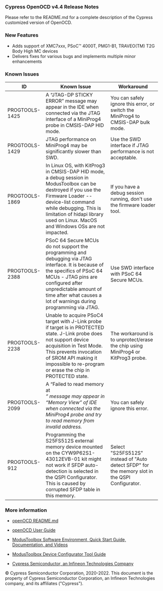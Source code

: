 ### Cypress OpenOCD v4.4 Release Notes

Please refer to the README.md for a complete description of the Cypress customized version of OpenOCD.

### New Features

- Adds support of XMC7xxx, PSoC™ 4000T, PMG1-B1, TRAVEO(TM) T2G Body High MC devices
- Delivers fixes for various bugs and implements multiple minor enhancements 

### Known Issues

| ID                                | Known Issue                       | Workaround                          |
|-----------------------------------|-----------------------------------|-----------------------------------|
| PROGTOOLS-1425 | A “JTAG-DP STICKY ERROR” message may appear in the IDE when connected via the JTAG interface of a MiniProg4 probe in CMSIS-DAP HID mode.  |  You can safely ignore this error, or switch the MiniProg4 to CMSIS-DAP bulk mode. |
| PROGTOOLS-1429 | JTAG performance on MiniProg4 may be significantly slower than SWD.  |  Use the SWD interface if JTAG performance is not acceptable. |
| PROGTOOLS-1869 | In Linux OS, with KitProg3 in CMSIS-DAP HID mode, a debug session in ModusToolbox can be destroyed if you use the Firmware Loader --device-list command while debugging. This is limitation of hidapi library used on Linux. MacOS and Windows OSs are not impacted. | If you have a debug session running, don't use the firmware loader tool.  |
| PROGTOOLS-2388 | PSoC 64 Secure MCUs do not support the programming and debugging via JTAG interface.  It is because of the specifics of PSoC 64 MCUs - JTAG pins are configured after unpredictable amount of time after what causes a lot of warnings during programming via JTAG. | Use SWD interface with PSoC 64 Secure MCUs.  |
| PROGTOOLS-2238 | Unable to acquire PSoC4 target with J-Link probe if target is in PROTECTED state. J-Link probe does not support device acquisition in Test Mode. This prevents invocation of SROM API making it impossible to re-program or erase the chip in PROTECTED state. | The workaround is to unprotect/erase the chip using MiniProg4 or KitProg3 probe.  |
| PROGTOOLS-2099 | A “Failed to read memory at <address>” message may appear in “Memory View” of IDE when connected via the MiniProg4 probe and try to read memory from invalid address. | You can safely ignore this error.  |
| PROGTOOLS-912  | Programming the S25FS512S external memory device mounted on the CYW9P62S1-43012EVB-01 kit might not work if SFDP auto-detection is selected in the QSPI Configurator. This is caused by corrupted SFDP table in this memory. | Select "S25FS512S" instead of "Auto detect SFDP" for the memory slot in the QSPI Configurator.  |

### More information

-   [openOCD
    README.md](https://github.com/cypresssemiconductorco/openocd/blob/cypress/README.MD)

-   [openOCD User Guide](https://www.cypress.com/file/495061/download)

-   [ModusToolbox Software Environment, Quick Start Guide, Documentation, and
    Videos](https://www.cypress.com/products/modustoolbox-software-environment)

-   [ModusToolbox Device Configurator Tool
    Guide](https://www.cypress.com/ModusToolboxDeviceConfig)

-   [Cypress Semiconductor, an Infineon Technologies Company](http://www.cypress.com)

© Cypress Semiconductor Corporation, 2020-2022. This document is the property of Cypress Semiconductor Corporation, an Infineon Technologies company, and its affiliates ("Cypress").